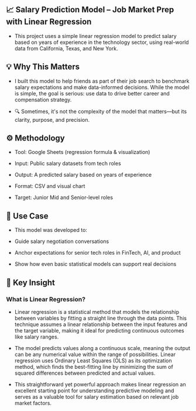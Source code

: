 ## **📈 Salary Prediction Model** – Job Market Prep with Linear Regression
- This project uses a simple linear regression model to predict salary based on years of experience in the technology sector, using real-world data from California, Texas, and New York.


## **💡 Why This Matters**
- I built this model to help friends as part of their job search to benchmark salary expectations and make data-informed decisions. While the model is simple, the goal is serious: use data to drive better career and compensation strategy.

- 🔍 Sometimes, it's not the complexity of the model that matters—but its clarity, purpose, and precision.


## **⚙️ Methodology**
- Tool: Google Sheets (regression formula & visualization)

- Input: Public salary datasets from tech roles

- Output: A predicted salary based on years of experience

- Format: CSV and visual chart

- Target: Junior Mid and Senior-level roles 


## **🧠 Use Case**
- This model was developed to:

- Guide salary negotiation conversations

- Anchor expectations for senior tech roles in FinTech, AI, and product

- Show how even basic statistical models can support real decisions


## **🚀 Key Insight**


### What is Linear Regression?

- Linear regression is a statistical method that models the relationship between variables by fitting a straight line through the data points. This technique assumes a linear relationship between the input features and the target variable, making it ideal for predicting continuous outcomes like salary ranges.

- The model predicts values along a continuous scale, meaning the output can be any numerical value within the range of possibilities. Linear regression uses Ordinary Least Squares (OLS) as its optimization method, which finds the best-fitting line by minimizing the sum of squared differences between predicted and actual values.

- This straightforward yet powerful approach makes linear regression an excellent starting point for understanding predictive modeling and serves as a valuable tool for salary estimation based on relevant job market factors.
